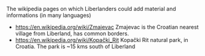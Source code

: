 
The wikipedia pages on which Liberlanders could add material and informations (in many languages)

* https://en.wikipedia.org/wiki/Zmajevac Zmajevac is the Croatian nearest village from Liberland, has common borders.
* https://en.wikipedia.org/wiki/Kopački_Rit Kopački Rit natural park, in Croatia. The park is ~15 kms south of Liberland
  
<br>

